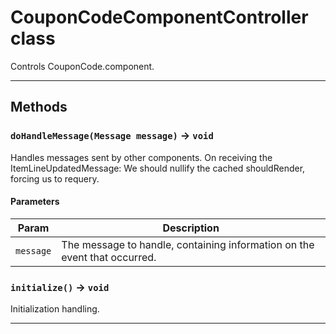 # CouponCodeComponentController class

Controls CouponCode.component.

---
## Methods
### `doHandleMessage(Message message)` → `void`

Handles messages sent by other components. On receiving the ItemLineUpdatedMessage: We should nullify the cached shouldRender, forcing us to requery.

#### Parameters
|Param|Description|
|-----|-----------|
|`message` |  The message to handle, containing information on the event that occurred. |

### `initialize()` → `void`

Initialization handling.

---
